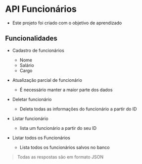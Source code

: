 # API Funcionários 

- Este projeto foi criado com o objetivo de aprendizado 

## Funcionalidades

- Cadastro de funcionários
    * Nome 
    * Salário
    * Cargo

- Atualização parcial de funcionário
    * É necessário manter a maior parte dos dados

- Deletar funcionário
    * Deleta todas as informações do funcionário a partir do ID

- Listar funcionário
    * lista um funcionário a partir do seu ID

- Listar todos os Funcionários
    * Lista todos os funcionários salvos no banco


 > Todas as respostas são em formato JSON
